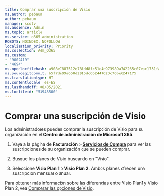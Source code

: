 ```yaml
---
title: Comprar una suscripción de Visio
ms.author: pebaum
author: pebaum
manager: scotv
ms.audience: Admin
ms.topic: article
ms.service: o365-administration
ROBOTS: NOINDEX, NOFOLLOW
localization_priority: Priority
ms.collection: Adm_O365
ms.custom:
- "9002419"
- "4694"
ms.openlocfilehash: a908e7887512e78fdd8fc51e4c973989a742265c07eac1731f4d658231cd29e7
ms.sourcegitcommit: b5f7da89a650d2915dc652449623c78be6247175
ms.translationtype: HT
ms.contentlocale: es-ES
ms.lasthandoff: 08/05/2021
ms.locfileid: "53943500"
---
```

# <a name="purchase-visio-subscription"></a>Comprar una suscripción de Visio

Los administradores pueden comprar la suscripción de Visio para su organización en el **Centro de administración de Microsoft 365**.

1. Vaya a la página de **Facturación** > **[ Servicios de Compra](https://go.microsoft.com/fwlink/p/?linkid=868433)** para ver las suscripciones de su organización que se pueden comprar.

2. Busque los planes de Visio buscando en "Visio".

3. Seleccione **Visio Plan 1** o **Visio Plan 2**. Ambos planes ofrecen una suscripción mensual o anual.

Para obtener más información sobre las diferencias entre Visio Plan1 y Visio Plan 2, vea [Comparar las opciones de Visio](https://products.office.com/Visio/microsoft-visio-plans-and-pricing-compare-visio-options).

